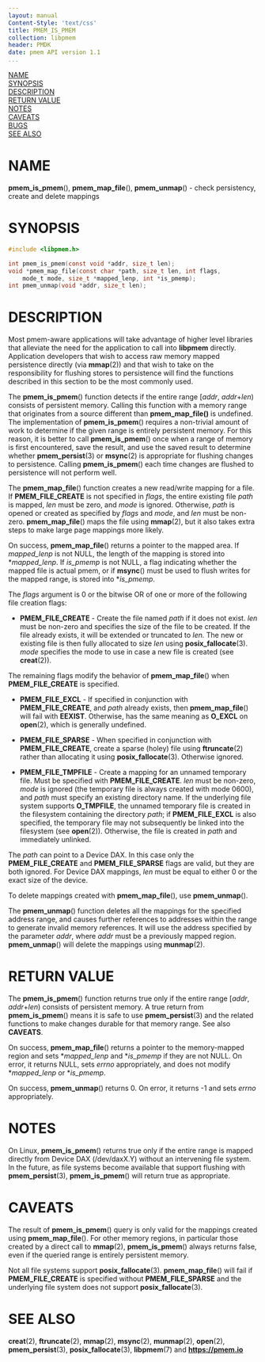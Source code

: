 ```yaml
---
layout: manual
Content-Style: 'text/css'
title: PMEM_IS_PMEM
collection: libpmem
header: PMDK
date: pmem API version 1.1
...
```


[comment]: <> (SPDX-License-Identifier: BSD-3-Clause)
[comment]: <> (Copyright 2017-2019, Intel Corporation)

[comment]: <> (pmem_is_pmem.3 -- man page for libpmem persistence and mapping functions)

[NAME](#name)<br />
[SYNOPSIS](#synopsis)<br />
[DESCRIPTION](#description)<br />
[RETURN VALUE](#return-value)<br />
[NOTES](#notes)<br />
[CAVEATS](#caveats)<br />
[BUGS](#bugs)<br />
[SEE ALSO](#see-also)<br />

# NAME #

**pmem_is_pmem**(), **pmem_map_file**(),
**pmem_unmap**() - check persistency, create and delete mappings

# SYNOPSIS #

```c
#include <libpmem.h>

int pmem_is_pmem(const void *addr, size_t len);
void *pmem_map_file(const char *path, size_t len, int flags,
	mode_t mode, size_t *mapped_lenp, int *is_pmemp);
int pmem_unmap(void *addr, size_t len);
```



# DESCRIPTION #

Most pmem-aware applications will take advantage of higher level
libraries that alleviate the need for the application to call into **libpmem**
directly. Application developers that wish to access raw memory mapped
persistence directly (via **mmap**(2)) and that wish to take on the
responsibility for flushing stores to persistence will find the
functions described in this section to be the most commonly used.

The **pmem_is_pmem**() function detects if the entire range
\[*addr*, *addr*+*len*) consists of persistent memory. Calling this function
with a memory range that originates from a source different than
**pmem_map_file()** is undefined. The implementation of **pmem_is_pmem**()
requires a non-trivial amount of work to determine if the given range is
entirely persistent memory. For this reason, it is better to call
**pmem_is_pmem**() once when a range of memory is first encountered,
save the result, and use the saved result to determine whether
**pmem_persist**(3) or **msync**(2) is appropriate for flushing changes to
persistence. Calling **pmem_is_pmem**() each time changes are flushed to
persistence will not perform well.

The **pmem_map_file**() function creates a new read/write mapping for a
file. If **PMEM_FILE_CREATE** is not specified in *flags*, the entire existing
file *path* is mapped, *len* must be zero, and *mode* is ignored. Otherwise,
*path* is opened or created as specified by *flags* and *mode*, and *len*
must be non-zero. **pmem_map_file**() maps the file using **mmap**(2), but it
also takes extra steps to make large page mappings more likely.

On success, **pmem_map_file**() returns a pointer to the mapped area. If
*mapped_lenp* is not NULL, the length of the mapping is stored into
\**mapped_lenp*. If *is_pmemp* is not NULL, a flag indicating whether the
mapped file is actual pmem, or if **msync**() must be used to flush writes
for the mapped range, is stored into \**is_pmemp*.

The *flags* argument is 0 or the bitwise OR of one or more of the
following file creation flags:

+ **PMEM_FILE_CREATE** - Create the file named *path* if it does not exist.
  *len* must be non-zero and specifies the size of the file to be created.
  If the file already exists, it will be extended or truncated to *len.*
  The new or existing file is then fully allocated to size *len* using
  **posix_fallocate**(3).
  *mode* specifies the mode to use in case a new file is created (see
  **creat**(2)).

The remaining flags modify the behavior of **pmem_map_file**() when
**PMEM_FILE_CREATE** is specified.

+ **PMEM_FILE_EXCL** - If specified in conjunction with **PMEM_FILE_CREATE**,
  and *path* already exists, then **pmem_map_file**() will fail with **EEXIST**.
  Otherwise, has the same meaning as **O_EXCL** on **open**(2), which is
  generally undefined.

+ **PMEM_FILE_SPARSE** - When specified in conjunction with
  **PMEM_FILE_CREATE**, create a sparse (holey) file using **ftruncate**(2)
  rather than allocating it using **posix_fallocate**(3). Otherwise ignored.

+ **PMEM_FILE_TMPFILE** - Create a mapping for an unnamed temporary file.
  Must be specified with **PMEM_FILE_CREATE**. *len* must be non-zero,
  *mode* is ignored (the temporary file is always created with mode 0600),
  and *path* must specify an existing directory name. If the underlying file
  system supports **O_TMPFILE**, the unnamed temporary file is created in
  the filesystem containing the directory *path*; if **PMEM_FILE_EXCL**
  is also specified, the temporary file may not subsequently be linked into
  the filesystem (see **open**(2)).
  Otherwise, the file is created in *path* and immediately unlinked.

The *path* can point to a Device DAX. In this case only the
**PMEM_FILE_CREATE** and **PMEM_FILE_SPARSE** flags are valid, but they are
both ignored. For Device DAX mappings, *len* must be equal to
either 0 or the exact size of the device.

To delete mappings created with **pmem_map_file**(), use **pmem_unmap**().

The **pmem_unmap**() function deletes all the mappings for the
specified address range, and causes further references to addresses
within the range to generate invalid memory references. It will use the
address specified by the parameter *addr*, where *addr* must be a
previously mapped region. **pmem_unmap**() will delete the mappings
using **munmap**(2).

# RETURN VALUE #

The **pmem_is_pmem**() function returns true only if the entire range
\[*addr*, *addr*+*len*) consists of persistent memory. A true return
from **pmem_is_pmem**() means it is safe to use **pmem_persist**(3)
and the related functions to make changes durable for that memory
range. See also **CAVEATS**.

On success, **pmem_map_file**() returns a pointer to the memory-mapped region
and sets \**mapped_lenp* and \**is_pmemp* if they are not NULL.
On error, it returns NULL, sets *errno* appropriately, and does not modify
\**mapped_lenp* or \**is_pmemp*.

On success, **pmem_unmap**() returns 0. On error, it returns -1 and sets
*errno* appropriately.

# NOTES #

On Linux, **pmem_is_pmem**() returns true only if the entire range
is mapped directly from Device DAX (/dev/daxX.Y) without an intervening
file system.  In the future, as file systems become available that support
flushing with **pmem_persist**(3), **pmem_is_pmem**() will return true
as appropriate.

# CAVEATS #

The result of **pmem_is_pmem**() query is only valid for the mappings
created using **pmem_map_file**(). For other memory regions, in particular
those created by a direct call to **mmap**(2), **pmem_is_pmem**() always
returns false, even if the queried range is entirely persistent memory.

Not all file systems support **posix_fallocate**(3). **pmem_map_file**() will
fail if **PMEM_FILE_CREATE** is specified without **PMEM_FILE_SPARSE** and
the underlying file system does not support **posix_fallocate**(3).

# SEE ALSO #

**creat**(2), **ftruncate**(2), **mmap**(2),  **msync**(2), **munmap**(2),
**open**(2), **pmem_persist**(3),
**posix_fallocate**(3), **libpmem**(7) and **<https://pmem.io>**
